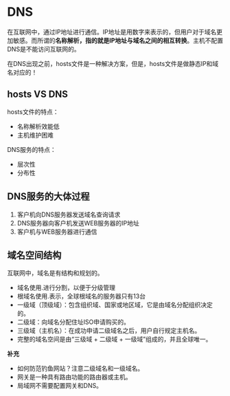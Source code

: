 # DNS
在互联网中，通过IP地址进行通信。IP地址是用数字来表示的，但用户对于域名更加敏感。而所谓的**名称解析，指的就是IP地址与域名之间的相互转换**。主机不配置DNS是不能访问互联网的。

在DNS出现之前，hosts文件是一种解决方案，但是，hosts文件是做静态IP和域名对应的！

## hosts VS DNS
hosts文件的特点：
* 名称解析效能低
* 主机维护困难

DNS服务的特点：
* 层次性
* 分布性


## DNS服务的大体过程

1. 客户机向DNS服务器发送域名查询请求
2. DNS服务器向客户机发送WEB服务器的IP地址
3. 客户机与WEB服务器进行通信

## 域名空间结构

互联网中，域名是有结构和规划的。

* 域名使用.进行分割，以便于分级管理
* 根域名使用.表示，全球根域名的服务器只有13台
* 一级域（顶级域）：包含组织域、国家或地区域，它是由域名分配组织决定的。
* 二级域：向域名分配住址ISO申请购买的。
* 三级域（主机名）：在成功申请二级域名之后，用户自行规定主机名。
* 完整的域名空间是由“三级域 + 二级域 + 一级域”组成的，并且全球唯一。


**补充**
* 如何防范钓鱼网站？注意二级域名和一级域名。
* 网关是一种具有路由功能的路由器或主机。
* 局域网不需要配置网关和DNS。

